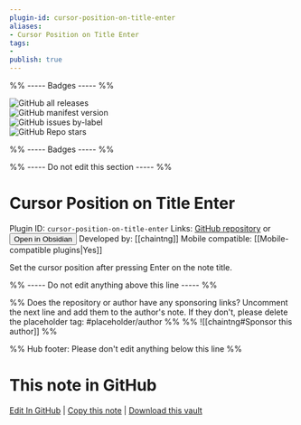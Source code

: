 ```yaml
---
plugin-id: cursor-position-on-title-enter
aliases:
- Cursor Position on Title Enter
tags: 
- 
publish: true
---
```


%% ----- Badges ----- %%

![GitHub all releases](https://img.shields.io/github/downloads/chaintng/cursor-position-on-title-enter/total?color=573E7A&logo=github&style=for-the-badge)   
![GitHub manifest version](https://img.shields.io/github/manifest-json/v/chaintng/cursor-position-on-title-enter?color=573E7A&logo=github&style=for-the-badge)   
![GitHub issues by-label](https://img.shields.io/github/issues/chaintng/cursor-position-on-title-enter/help%20wanted?color=573E7A&logo=github&style=for-the-badge)   
![GitHub Repo stars](https://img.shields.io/github/stars/chaintng/cursor-position-on-title-enter?color=573E7A&logo=github&style=for-the-badge)

%% ----- Badges ----- %%

%% ----- Do not edit this section ----- %%

# Cursor Position on Title Enter

Plugin ID: `cursor-position-on-title-enter`
Links: [GitHub repository](https://github.com/chaintng/cursor-position-on-title-enter) or [<button id=HH>Open in Obsidian</button>](obsidian://show-plugin?id=cursor-position-on-title-enter)
Developed by: [[chaintng]]
Mobile compatible: [[Mobile-compatible plugins|Yes]]

Set the cursor position after pressing Enter on the note title.

%% ----- Do not edit anything above this line ----- %% 

%% Does the repository or author have any sponsoring links? Uncomment the next line and add them to the author's note. If they don't, please delete the placeholder tag: #placeholder/author %%
%% ![[chaintng#Sponsor this author]] %%

%% Hub footer: Please don't edit anything below this line %%

# This note in GitHub

<span class="git-footer">[Edit In GitHub](https://github.dev/obsidian-community/obsidian-hub/blob/main/02%20-%20Community%20Expansions/02.05%20All%20Community%20Expansions/Plugins/cursor-position-on-title-enter.md "git-hub-edit-note") | [Copy this note](https://raw.githubusercontent.com/obsidian-community/obsidian-hub/main/02%20-%20Community%20Expansions/02.05%20All%20Community%20Expansions/Plugins/cursor-position-on-title-enter.md "git-hub-copy-note") | [Download this vault](https://github.com/obsidian-community/obsidian-hub/archive/refs/heads/main.zip "git-hub-download-vault") </span>
